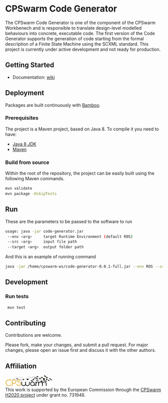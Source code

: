 # CPSwarm Code Generator
The CPSwarm Code Generator is one of the component of the CPSwarm Workbenech and is responsible to translate design-level modelled behaviours into concrete, executable code.
The first version of the Code Generator supports the generation of code starting from the formal description of a Finite State Machine using the SCXML standard.
This project is currently under active development and not ready for production.

## Getting Started
* Documentation: [wiki](https://github.com/cpswarm/code-generator/wiki)

## Deployment
Packages are built continuously with [Bamboo](https://pipelines.linksmart.eu/browse/CPSW-CGB/latest).

### Prerequisites
The project is a Maven project, based on Java 8. To compile it you need to have: 

* [Java 8 JDK](http://www.oracle.com/technetwork/java/javase/downloads/jdk8-downloads-2133151.html)
* [Maven](https://maven.apache.org/)

### Build from source
Within the root of the repository, the project can be easily built using the following Maven commands.

``` bash
mvn validate
mvn package -DskipTests

```

## Run
These are the parameters to be passed to the software to run

``` bash
usage: java -jar code-generator.jar
 --env <arg>     target Runtime Environment (default ROS)
 --src <arg>     input file path
 --target <arg>  output folder path
 ```
And this is an example of running command

``` bash
java -jar /home/cpswarm-ws/code-generator-0.0.1-full.jar --env ROS --src /home/cpswarm-ws/models/UAV_sar_FSM.xml --target /home/cpswarm-ws/GeneratedCode
```

## Development
### Run tests
```bash
 mvn test
```

## Contributing
Contributions are welcome. 

Please fork, make your changes, and submit a pull request. For major changes, please open an issue first and discuss it with the other authors.

## Affiliation
![CPSwarm](https://github.com/cpswarm/template/raw/master/cpswarm.png)  
This work is supported by the European Commission through the [CPSwarm H2020 project](https://cpswarm.eu) under grant no. 731946.
